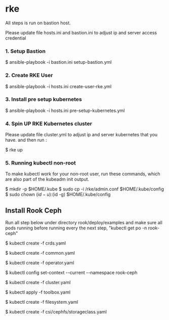 # rke

All steps is run on bastion host.

Please update file hosts.ini and bastion.ini to adjust ip and server access credential

### 1. Setup Bastion

$ ansible-playbook -i bastion.ini setup-bastion.yml

### 2. Create RKE User

$ ansible-playbook -i hosts.ini create-user-rke.yml

### 3. Install pre setup kubernetes

$ ansible-playbook -i hosts.ini pre-setup-kubernetes.yml

### 4. Spin UP RKE Kubernetes cluster

Please update file cluster.yml to adjust ip and server kubernetes that you have. and then run :

$ rke up

### 5. Running kubectl non-root
To make kubectl work for your non-root user, run these commands, which are also part of the kubeadm init output.

$ mkdir -p $HOME/.kube
$ sudo cp -i /rke/admin.conf $HOME/.kube/config
$ sudo chown $(id -u):$(id -g) $HOME/.kube/config


## Install Rook Ceph

Run all step below under directory rook/deploy/examples and make sure all pods running before running every the next step, "kubectl get po -n rook-ceph"

$ kubectl create -f crds.yaml

$ kubectl create -f common.yaml

$ kubectl create -f operator.yaml

$ kubectl config set-context --current --namespace rook-ceph

$ kubectl create -f cluster.yaml

$ kubectl  apply  -f toolbox.yaml

$ kubectl create -f filesystem.yaml

$ kubectl create -f csi/cephfs/storageclass.yaml
